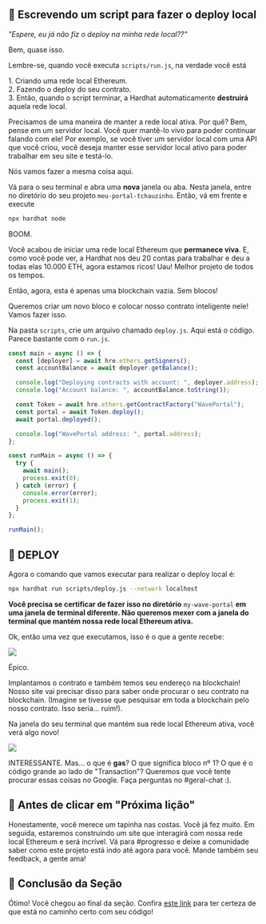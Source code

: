 👀 Escrevendo um script para fazer o deploy local
--------------------------

*"Espere, eu já não fiz o deploy na minha rede local??"*

Bem, quase isso.

Lembre-se, quando você executa `scripts/run.js`, na verdade você está

1\. Criando uma rede local Ethereum.\
2\. Fazendo o deploy do seu contrato.\
3\. Então, quando o script terminar, a Hardhat automaticamente **destruirá** aquela rede local.

Precisamos de uma maneira de manter a rede local ativa. Por quê? Bem, pense em um servidor local. Você quer mantê-lo vivo para poder continuar falando com ele! Por exemplo, se você tiver um servidor local com uma API que você criou, você deseja manter esse servidor local ativo para poder trabalhar em seu site e testá-lo.

Nós vamos fazer a mesma coisa aqui.

Vá para o seu terminal e abra uma **nova** janela ou aba. Nesta janela, entre no diretório do seu projeto `meu-portal-tchauzinho`. Então, vá em frente e execute

```bash
npx hardhat node
```

BOOM.

Você acabou de iniciar uma rede local Ethereum que **permanece viva**. E, como você pode ver, a Hardhat nos deu 20 contas para trabalhar e deu a todas elas 10.000 ETH, agora estamos ricos! Uau! Melhor projeto de todos os tempos.

Então, agora, esta é apenas uma blockchain vazia. Sem blocos!

Queremos criar um novo bloco e colocar nosso contrato inteligente nele! Vamos fazer isso.

Na pasta `scripts`, crie um arquivo chamado `deploy.js`. Aqui está o código. Parece bastante com o `run.js`.

```javascript
const main = async () => {
  const [deployer] = await hre.ethers.getSigners();
  const accountBalance = await deployer.getBalance();

  console.log("Deploying contracts with account: ", deployer.address);
  console.log("Account balance: ", accountBalance.toString());

  const Token = await hre.ethers.getContractFactory("WavePortal");
  const portal = await Token.deploy();
  await portal.deployed();

  console.log("WavePortal address: ", portal.address);
};

const runMain = async () => {
  try {
    await main();
    process.exit(0);
  } catch (error) {
    console.error(error);
    process.exit(1);
  }
};

runMain();
```

🎉 DEPLOY
---------

Agora o comando que vamos executar para realizar o deploy local é:

```bash
npx hardhat run scripts/deploy.js --network localhost
```

**Você precisa se certificar de fazer isso no diretório** `my-wave-portal` **em uma janela de terminal diferente. Não queremos mexer com a janela do terminal que mantém nossa rede local Ethereum ativa.**

Ok, então uma vez que executamos, isso é o que a gente recebe:

![](https://i.imgur.com/BzoSlsu.png)

Épico.

Implantamos o contrato e também temos seu endereço na blockchain! Nosso site vai precisar disso para saber onde procurar o seu contrato na blockchain. (Imagine se tivesse que pesquisar em toda a blockchain pelo nosso contrato. Isso seria... ruim!).

Na janela do seu terminal que mantém sua rede local Ethereum ativa, você verá algo novo!

![](https://i.imgur.com/DmhZRJN.png)

INTERESSANTE. Mas... o que é **gas**? O que significa bloco nº 1? O que é o código grande ao lado de "Transaction"? Queremos que você tente procurar essas coisas no Google. Faça perguntas no #geral-chat :).


🚨 Antes de clicar em "Próxima lição"
--------------------------------------------

Honestamente, você merece um tapinha nas costas. Você já fez muito. Em seguida, estaremos construindo um site que interagirá com nossa rede local Ethereum e será incrível. Vá para #progresso e deixe a comunidade saber como este projeto está indo até agora para você. Mande também seu feedback, a gente ama!


🎁 Conclusão da Seção
------------------

Ótimo! Você chegou ao final da seção. Confira [este link](https://gist.github.com/danicuki/4659b861398c9143b86d07752e066ea6) para ter certeza de que está no caminho certo com seu código!